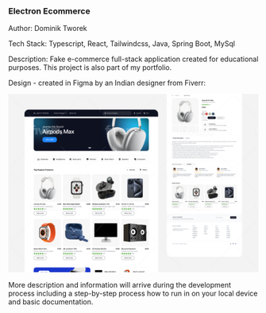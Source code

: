 ### Electron Ecommerce

Author: Dominik Tworek

Tech Stack: Typescript, React, Tailwindcss, Java, Spring Boot, MySql

Description: Fake e-commerce full-stack application created for educational purposes.
This project is also part of my portfolio.

Design - created in Figma by an Indian designer from Fiverr:

![](screenshots/Fiverr-order-Electron.png)

More description and information will arrive during the development process including a step-by-step process
how to run in on your local device and basic
documentation.
